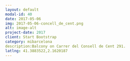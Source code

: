 ```yaml
---
layout: default
modal-id: 40
date: 2017-05-06
img: 2017-05-06-concell_de_cent.png
alt: image-alt
project-date: 2017
client: Start Bootstrap
category: mibarcelona
description:Balcony on Carrer del Consell de Cent 291.
latlng: 41.3883522,2.1620187
---
```

